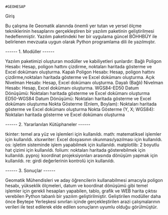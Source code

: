     #GEOHESAP
Giriş

Bu çalışma ile Geomatik alanında önemli yer tutan ve yersel ölçme tekniklerinin hesaplarını gerçekleştiren bir yazılım paketinin geliştirilmesi hedeflenmiştir. Yazılım paketindeki her bir uygulama güncel BÖHHBÜY ile
belirlenen mevzuata uygun olarak Python programlama dili ile yazılmıştır.

------ 1. Modüller ------

Yazılım paketimizi oluşturan modüller ve kabiliyetleri
şunlardır:
Bağlı Poligon Hesabı: Hesap, poligon hattını çizdirme, noktaları haritada gösterme ve Excel dokümanı oluşturma. 
Kapalı Poligon Hesabı: Hesap, poligon hattını çizdirme,noktaları haritada gösterme ve Excel dokümanı oluşturma.
Açık Nivelman Hesabı: Hesap, Excel dokümanı oluşturma.
Dayalı (Bağlı) Nivelman Hesabı: Hesap, Excel dokümanı oluşturma.
WGS84-ED50 Datum Dönüşümü: Noktaları haritada gösterme ve Excel dokümanı oluşturma
ED50-WGS84 Datum Dönüşümü: Noktaları haritada gösterme ve Excel dokümanı oluşturma
Nokta Gösterme (Enlem, Boylam): Noktaları haritada gösterme ve Excel dokümanı oluşturma
Nokta Gösterme (Y, X; WGS84): Noktaları haritada gösterme ve Excel dokümanı oluşturma

------ 2. Yararlanılan Kütüphaneler ------

tkinter: temel ara yüz ve işlemleri için kullanıldı.
math: matematiksel işlemler için kullanıldı.
xlsxwriter: Excel dosyasının okunması/yazılması için kullanıldı.
os: işletim sisteminde işlem yapabilmek için kullanıldı.
matplotlib: 2 boyutlu hat çizimi için kullanıldı.
folium: noktaları haritada gösterebilmek için kullanıldı.
pyproj: koordinat projeksiyonları arasında dönüşüm yapmak için kullanıldı.
re: girdi değerlerinin kontrolü için kullanıldı.

------ 3. Sonuçlar ------

Geomatik Mühendisleri ve aday öğrencilerin kullanabilmesi amacıyla poligon hesabı, yükseklik ölçmeleri, datum ve koordinat dönüşümü gibi temel işlemler için gerekli hesapları yapabilen, tablo, grafik ve WEB harita çıktısı
verebilen Python tabanlı bir yazılım geliştirilmiştir.
Geliştirilen modüller daha önce Beytepe Yerleşkesi sınırları içinde gerçekleştirilen arazi çalışmalarının verileri ile test edilerek elde edilen sonuçların uyumlu olduğu görülmüştür.
